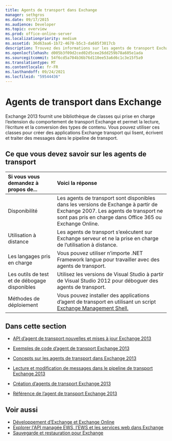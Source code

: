 ```yaml
---
title: Agents de transport dans Exchange
manager: sethgros
ms.date: 09/17/2015
ms.audience: Developer
ms.topic: overview
ms.prod: office-online-server
ms.localizationpriority: medium
ms.assetid: 36d63aa6-1b72-4670-b5c3-da685f3017cb
description: Trouvez des informations sur les agents de transport Exchange 2013.
ms.openlocfilehash: d005b3f09d2ced02d5cee26dd259b78a605e1ada
ms.sourcegitcommit: 54f6cd5a704b36b76d110ee53a6d6c1c3e15f5a9
ms.translationtype: MT
ms.contentlocale: fr-FR
ms.lasthandoff: 09/24/2021
ms.locfileid: "59544436"
---
```

# <a name="transport-agents-in-exchange"></a>Agents de transport dans Exchange
  
Exchange 2013 fournit une bibliothèque de classes qui prise en charge l’extension du comportement de transport Exchange et permet la lecture, l’écriture et la conversion des types de contenu. Vous pouvez utiliser ces classes pour créer des applications Exchange transport qui lisent, écrivent et traiter des messages dans le pipeline de transport.
  
## <a name="what-you-need-to-know-about-transport-agents"></a>Ce que vous devez savoir sur les agents de transport

|Si vous vous demandez à propos de...|Voici la réponse|
|:-----|:-----|
|Disponibilité  <br/> |Les agents de transport sont disponibles dans les versions de Exchange à partir de Exchange 2007. Les agents de transport ne sont pas pris en charge dans Office 365 ou Exchange Online.  <br/> |
|Utilisation à distance  <br/> |Les agents de transport s’exécutent sur Exchange serveur et ne la prise en charge de l’utilisation à distance.  <br/> |
|Les langages pris en charge  <br/> |Vous pouvez utiliser n’importe .NET Framework langue pour travailler avec des agents de transport.  <br/> |
|Les outils de test et de débogage disponibles  <br/> |Utilisez les versions de Visual Studio à partir de Visual Studio 2012 pour déboguer des agents de transport.  <br/> |
|Méthodes de déploiement  <br/> |Vous pouvez installer des applications d’agent de transport en utilisant un script [Exchange Management Shell.](../management/exchange-management-shell.md)  <br/> |
   
## <a name="in-this-section"></a>Dans cette section

- [API d’agent de transport nouvelles et mises à jour Exchange 2013](new-and-updated-transport-agent-apis-in-exchange-2013.md)
    
- [Exemples de code d’agent de transport Exchange 2013](transport-agent-code-samples-for-exchange-2013.md)
    
- [Concepts sur les agents de transport dans Exchange 2013](transport-agent-concepts-in-exchange-2013.md)
    
- [Lecture et modification de messages dans le pipeline de transport Exchange 2013](reading-and-modifying-messages-in-the-exchange-2013-transport-pipeline.md)
    
- [Création d’agents de transport Exchange 2013](creating-transport-agents-for-exchange-2013.md)
    
- [Référence de l’agent de transport Exchange 2013](transport-agent-reference-for-exchange-2013.md)
    
## <a name="see-also"></a>Voir aussi

- [Développement d’Exchange et Exchange Online](../exchange-server-development.md)    
- [Explorer l'API managée EWS, l’EWS et les services web dans Exchange](../exchange-web-services/explore-the-ews-managed-api-ews-and-web-services-in-exchange.md)   
- [Sauvegarde et restauration pour Exchange](../backup-restore/backup-and-restore-for-exchange-2013.md) 
    

